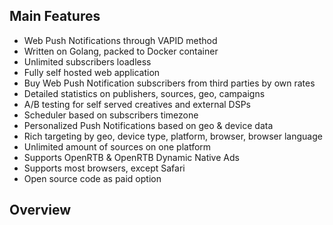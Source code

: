 
## Main Features 

* Web Push Notifications through VAPID method
* Written on Golang, packed to Docker container
* Unlimited subscribers loadless
* Fully self hosted web application
* Buy Web Push Notification subscribers from third parties by own rates
* Detailed statistics on publishers, sources, geo, campaigns
* A/B testing for self served creatives and external DSPs
* Scheduler based on subscribers timezone
* Personalized Push Notifications based on geo & device data
* Rich targeting by geo, device type, platform, browser, browser language
* Unlimited amount of sources on one platform
* Supports OpenRTB & OpenRTB Dynamic Native Ads
* Supports most browsers, except Safari
* Open source code as paid option

## Overview